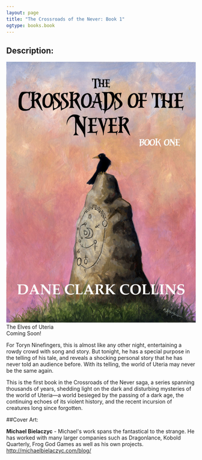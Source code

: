 ```yaml
---
layout: page
title: "The Crossroads of the Never: Book 1"
ogtype: books.book
---
```

## Description:

<div class="left cover book"><img src="/media/covers/crossroads-of-the-never-book-1.jpg" alt="Crossroads of the Never: Book 1"><br />The Elves of Uteria<br><span class="small-text">Coming Soon!</span></div>

For Toryn Ninefingers, this is almost like any other night, entertaining a rowdy crowd with song and story. But tonight, he has a special purpose in the telling of his tale, and reveals a shocking personal story that he has never told an audience before. With its telling, the world of Uteria may never be the same again.

This is the first book in the Crossroads of the Never saga, a series spanning thousands of years, shedding light on the dark and disturbing mysteries of the world of Uteria—a world besieged by the passing of a dark age, the continuing echoes of its violent history, and the recent incursion of creatures long since forgotten.

##Cover Art:

**Michael Bielaczyc** - Michael's work spans the fantastical to the strange. He has worked with many larger companies such as Dragonlance, Kobold Quarterly, Frog God Games as well as his own projects. <http://michaelbielaczyc.com/blog/>
